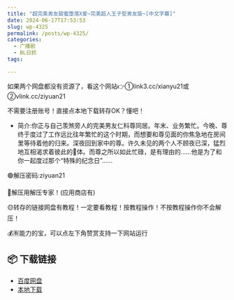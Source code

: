 ```yaml
---
title: "超完美男友甜蜜堕落X爱~完美超人王子型男友版~[中文字幕]"
date: 2024-06-17T17:53:53
slug: wp-4325
permalink: /posts/wp-4325/
categories:
  - 广播剧
  - BL日抓
tags:

---
```


如果两个网盘都没有资源了，看这个网站👉①link3.cc/xianyu21或②vlink.cc/ziyuan21

不需要注册账号！直接点本地下载转存OK？懂吧！

*   简介:你正与自己羡煞旁人的完美男友仁科尊同居。​年末、业务繁忙。今晚、尊终于度过了工作远比往年繁忙的这个时期，而想要和尊见面的你焦急地在房间里等待着他的归来。​深夜回到家中的尊。许久未见的两个人不顾夜已深，猛烈地互相渴求着彼此的🥩体。而尊之所以如此忙碌，是有理由的……他是为了和你一起度过那个“特殊的纪念日”……

🟢解压密码:ziyuan21

🔵解压用解压专家！(应用商店有)

🟡转存的链接网盘有教程！一定要看教程！按教程操作！不按教程操作你不会解压！

💰🈶能力的宝，可以点左下角赞赏支持一下网站运行

## 📦 下载链接
- [百度网盘](https://blziyuan21.com/pay-download/4325?key=a49a46c703&down_id=0)
- [本地下载](https://blziyuan21.com/pay-download/4325?key=a49a46c703&down_id=1)

